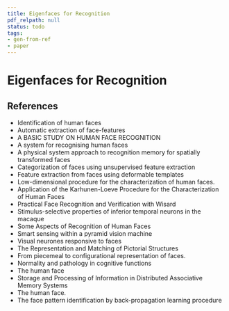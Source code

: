 ```yaml
---
title: Eigenfaces for Recognition
pdf_relpath: null
status: todo
tags:
- gen-from-ref
- paper
---
```


# Eigenfaces for Recognition

## References

- Identification of human faces
- Automatic extraction of face-features
- A BASIC STUDY ON HUMAN FACE RECOGNITION
- A system for recognising human faces
- A physical system approach to recognition memory for spatially transformed faces
- Categorization of faces using unsupervised feature extraction
- Feature extraction from faces using deformable templates
- Low-dimensional procedure for the characterization of human faces.
- Application of the Karhunen-Loeve Procedure for the Characterization of Human Faces
- Practical Face Recognition and Verification with Wisard
- Stimulus-selective properties of inferior temporal neurons in the macaque
- Some Aspects of Recognition of Human Faces
- Smart sensing within a pyramid vision machine
- Visual neurones responsive to faces
- The Representation and Matching of Pictorial Structures
- From piecemeal to configurational representation of faces.
- Normality and pathology in cognitive functions
- The human face
- Storage and Processing of Information in Distributed Associative Memory Systems
- The human face.
- The face pattern identification by back-propagation learning procedure
